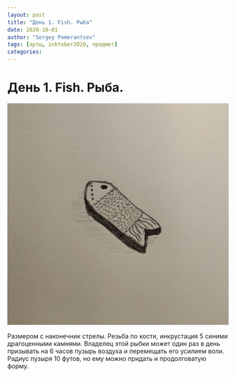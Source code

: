 ```yaml
---
layout: post
title: "День 1. Fish. Рыба"
date: 2020-10-01
author: "Sergey Pomerantsev"
tags: [арты, inktober2020, предмет]
categories:
---
```


# День 1. Fish. Рыба.

![](/assets/images/_inktober20-1.jpg)

Размером с наконечник стрелы. Резьба по кости, инкрустация 5 синими драгоценными камнями. Владелец этой рыбки может один раз в день призывать на 6 часов пузырь воздуха и перемещать его усилием воли. Радиус пузыря 10 футов, но ему можно придать и продолговатую форму.
